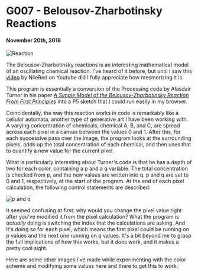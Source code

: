 # G007 - Belousov-Zharbotinsky Reactions
#### November 20th, 2018

![Reaction](./belousov_zharbotinsky/Belousov-Zharbotinsky_Reaction.png)

The Belousov-Zharbotinsky reactions is an interesting mathematical model of an oscillating chemical reaction. I've heard of it before, but until I saw this [video](https://www.youtube.com/watch?v=LL3kVtc-4vY) by NileRed on Youtube did I fully appreciate how mesmerizing it is.

This program is essentially a conversion of the Processing code by Alasdair Turner in his paper [*A Simple Model of the Belousov-Zharbotinsky Reaction From First Principles*](http://discovery.ucl.ac.uk/17241/1/17241.pdf) into a P5 sketch that I could run easily in my browser.

Coincidentally, the way this reaction works in code is remarkably like a cellular automata, another type of generative art I have been working with. A varying concentration of chemicals, chemical A, B, and C, are spread across each pixel in a canvas between the values 0 and 1. After this, for each successive pass over the image, the program looks at the surrounding pixels, adds up the total concentration of each chemical, and then uses that to quantify a new value for the current pixel.

What is particularly interesting about Turner's code is that he has a depth of two for each color, containing a p and a q variable. The total concentration is checked from p, and the new values are written into q. p and q are set to 0 and 1, respectively, at the start of the program. At the end of each pixel calculation, the following control statements are described:

![p and q](./belousov_zharbotinsky/p_and_q.png)

It seemed confusing at first: why would you change the pixel value right after you've modified it from the pixel calculation? What the program is *actually* doing is switching the index that the calculations are asking. And it's doing so for each pixel, which means the first pixel could be running on p values and the next one running on q values. It's a bit beyond me to grasp the full implications of how this works, but it does work, and it makes a pretty cool sight.

Here are some other images I've made while experimenting with the color scheme and modifying some values here and there to get this to work.

